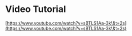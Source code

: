 # Video Tutorial

[https://www.youtube.com/watch?v=sBTLS1Aa-3k\&t=2s](https://www.youtube.com/watch?v=sBTLS1Aa-3k\&t=2s)
